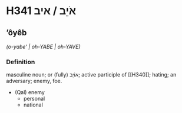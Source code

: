 # H341 אֹיֵב / איב

## ʼôyêb

_(o-yabe' | oh-YABE | oh-YAVE)_

### Definition

masculine noun; or (fully) אוֹיֵב; active participle of [[H340]]; hating; an adversary; enemy, foe.

- (Qal) enemy
    - personal
    - national
